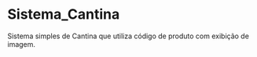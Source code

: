 # Sistema_Cantina
Sistema simples de Cantina que utiliza código de produto com exibição de imagem. 
